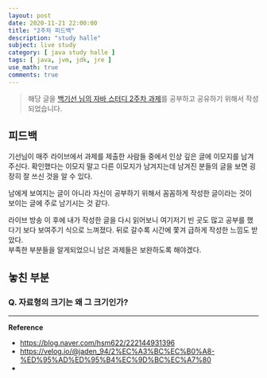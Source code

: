 ```yaml
---
layout: post
date: 2020-11-21 22:00:00
title: "2주차 피드백"
description: "study halle"
subject: live study
category: [ java study halle ]
tags: [ java, jvm, jdk, jre ]
use_math: true
comments: true
---
```


> 해당 글을 [백기선 님의 자바 스터디 2주차 과제](https://github.com/whiteship/live-study/issues/2)를 공부하고 공유하기 위해서 작성되었습니다.

## 피드백

기선님이 매주 라이브에서 과제를 제출한 사람들 중에서 인상 깊은 글에 이모지를 남겨주신다. 확인했다는 이모지 말고 다른 이모지가 남겨지는데 남겨진 분들의 글을 보면 굉장히 잘 쓰신 것을 알 수 있다.

남에게 보여지는 글이 아니라 자신이 공부하기 위해서 꼼꼼하게 작성한 글이라는 것이 보이는 글에 주로 남기시는 것 같다.

라이브 방송 이 후에 내가 작성한 글을 다시 읽어보니 여기저기 빈 곳도 많고 공부를 했다기 보다 보여주기 식으로 느껴졌다. 뒤로 갈수록 시간에 쫓겨 급하게 작성한 느낌도 받았다.  
부족한 부분들을 알게되었으니 남은 과제들은 보완하도록 해야겠다.

## 놓친 부분

### Q. 자료형의 크기는 왜 그 크기인가?



---
**Reference**
+ <https://blog.naver.com/hsm622/222144931396>
+ <https://velog.io/@jaden_94/2%EC%A3%BC%EC%B0%A8-%ED%95%AD%ED%95%B4%EC%9D%BC%EC%A7%80>
+
